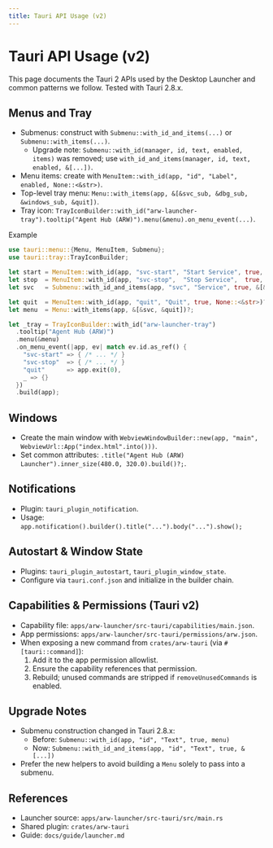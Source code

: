 ```yaml
---
title: Tauri API Usage (v2)
---
```


# Tauri API Usage (v2)

This page documents the Tauri 2 APIs used by the Desktop Launcher and common patterns we follow. Tested with Tauri 2.8.x.

## Menus and Tray
- Submenus: construct with `Submenu::with_id_and_items(...)` or `Submenu::with_items(...)`.
  - Upgrade note: `Submenu::with_id(manager, id, text, enabled, items)` was removed; use `with_id_and_items(manager, id, text, enabled, &[...])`.
- Menu items: create with `MenuItem::with_id(app, "id", "Label", enabled, None::<&str>)`.
- Top-level tray menu: `Menu::with_items(app, &[&svc_sub, &dbg_sub, &windows_sub, &quit])`.
- Tray icon: `TrayIconBuilder::with_id("arw-launcher-tray").tooltip("Agent Hub (ARW)").menu(&menu).on_menu_event(...)`.

Example
```rust
use tauri::menu::{Menu, MenuItem, Submenu};
use tauri::tray::TrayIconBuilder;

let start = MenuItem::with_id(app, "svc-start", "Start Service", true, None::<&str>)?;
let stop  = MenuItem::with_id(app, "svc-stop",  "Stop Service",  true, None::<&str>)?;
let svc   = Submenu::with_id_and_items(app, "svc", "Service", true, &[&start, &stop])?;

let quit  = MenuItem::with_id(app, "quit", "Quit", true, None::<&str>)?;
let menu  = Menu::with_items(app, &[&svc, &quit])?;

let _tray = TrayIconBuilder::with_id("arw-launcher-tray")
  .tooltip("Agent Hub (ARW)")
  .menu(&menu)
  .on_menu_event(|app, ev| match ev.id.as_ref() {
    "svc-start" => { /* ... */ }
    "svc-stop"  => { /* ... */ }
    "quit"      => app.exit(0),
    _ => {}
  })
  .build(app);
```

## Windows
- Create the main window with `WebviewWindowBuilder::new(app, "main", WebviewUrl::App("index.html".into()))`.
- Set common attributes: `.title("Agent Hub (ARW) Launcher").inner_size(480.0, 320.0).build()?;`.

## Notifications
- Plugin: `tauri_plugin_notification`.
- Usage: `app.notification().builder().title("...").body("...").show();`

## Autostart & Window State
- Plugins: `tauri_plugin_autostart`, `tauri_plugin_window_state`.
- Configure via `tauri.conf.json` and initialize in the builder chain.

## Capabilities & Permissions (Tauri v2)
- Capability file: `apps/arw-launcher/src-tauri/capabilities/main.json`.
- App permissions: `apps/arw-launcher/src-tauri/permissions/arw.json`.
- When exposing a new command from `crates/arw-tauri` (via `#[tauri::command]`):
  1) Add it to the app permission allowlist.
  2) Ensure the capability references that permission.
  3) Rebuild; unused commands are stripped if `removeUnusedCommands` is enabled.

## Upgrade Notes
- Submenu construction changed in Tauri 2.8.x:
  - Before: `Submenu::with_id(app, "id", "Text", true, menu)`
  - Now: `Submenu::with_id_and_items(app, "id", "Text", true, &[...])`
- Prefer the new helpers to avoid building a `Menu` solely to pass into a submenu.

## References
- Launcher source: `apps/arw-launcher/src-tauri/src/main.rs`
- Shared plugin: `crates/arw-tauri`
- Guide: `docs/guide/launcher.md`
